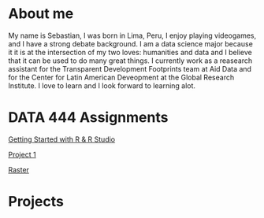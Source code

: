 # About me
My name is Sebastian, I was born in Lima, Peru, I enjoy playing videogames, and I have a strong debate background. I am a data science major because it it is at the intersection of my two loves: humanities and data and I believe that it can be used to do many great things. I currently work as a reasearch assistant for the Transparent Development Footprints team at Aid Data and for the Center for Latin American Deveopment at the Global Research Institute. I love to learn and I look forward to learning alot.

# DATA 444 Assignments

[Getting Started with R & R Studio](8-21_Getting_Started_with_R_&_R_Studio.md)

[Project 1](Project_1.md)

[Raster](8-25_Raster.md)

# Projects
